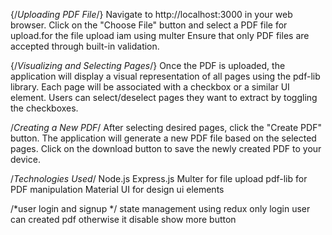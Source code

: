 {/*Uploading PDF File*/}
Navigate to http://localhost:3000 in your web browser.
Click on the "Choose File" button and select a PDF file for upload.for the file upload iam using multer
Ensure that only PDF files are accepted through built-in validation.

{/*Visualizing and Selecting Pages*/}
Once the PDF is uploaded, the application will display a visual representation of all pages using the pdf-lib library.
Each page will be associated with a checkbox or a similar UI element.
Users can select/deselect pages they want to extract by toggling the checkboxes.

/*Creating a New PDF*/
After selecting desired pages, click the "Create PDF" button.
The application will generate a new PDF file based on the selected pages.
Click on the download button to save the newly created PDF to your device.

/*Technologies Used*/
Node.js
Express.js
Multer for file upload
pdf-lib for PDF manipulation
Material UI for design ui elements

/*user login and signup */
state management using redux 
only login  user can created pdf otherwise it disable show more button
